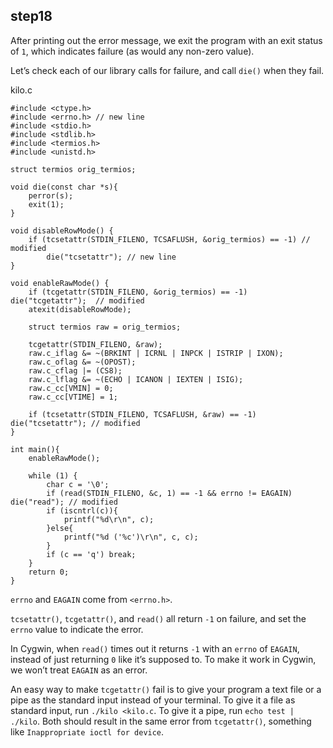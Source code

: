 ## step18

After printing out the error message, we exit the program with an exit status of `1`, which indicates failure (as would any non-zero value).

Let’s check each of our library calls for failure, and call `die()` when they fail.

kilo.c
```
#include <ctype.h>
#include <errno.h> // new line
#include <stdio.h>
#include <stdlib.h>
#include <termios.h>
#include <unistd.h>

struct termios orig_termios;

void die(const char *s){
    perror(s);
    exit(1);
}

void disableRowMode() {
    if (tcsetattr(STDIN_FILENO, TCSAFLUSH, &orig_termios) == -1) // modified
        die("tcsetattr"); // new line
}

void enableRawMode() {
    if (tcgetattr(STDIN_FILENO, &orig_termios) == -1) die("tcgetattr");  // modified
    atexit(disableRowMode);

    struct termios raw = orig_termios;

    tcgetattr(STDIN_FILENO, &raw);
    raw.c_iflag &= ~(BRKINT | ICRNL | INPCK | ISTRIP | IXON);
    raw.c_oflag &= ~(OPOST);
    raw.c_cflag |= (CS8);
    raw.c_lflag &= ~(ECHO | ICANON | IEXTEN | ISIG);
    raw.c_cc[VMIN] = 0;
    raw.c_cc[VTIME] = 1;

    if (tcsetattr(STDIN_FILENO, TCSAFLUSH, &raw) == -1) die("tcsetattr"); // modified
}

int main(){
    enableRawMode();

    while (1) {
        char c = '\0';
        if (read(STDIN_FILENO, &c, 1) == -1 && errno != EAGAIN) die("read"); // modified
        if (iscntrl(c)){
            printf("%d\r\n", c);
        }else{
            printf("%d ('%c')\r\n", c, c);
        }
        if (c == 'q') break;
    }
    return 0;
}

```

`errno` and `EAGAIN` come from `<errno.h>`.

`tcsetattr()`, `tcgetattr()`, and `read()` all return `-1` on failure, and set the `errno` value to indicate the error.

In Cygwin, when `read()` times out it returns `-1` with an `errno` of `EAGAIN`, instead of just returning `0` like it’s supposed to. To make it work in Cygwin, we won’t treat `EAGAIN` as an error.

An easy way to make `tcgetattr()` fail is to give your program a text file or a pipe as the standard input instead of your terminal. To give it a file as standard input, run `./kilo <kilo.c`. To give it a pipe, run `echo test | ./kilo`. Both should result in the same error from `tcgetattr()`, something like `Inappropriate ioctl for device`.


